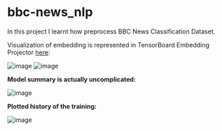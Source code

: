 # bbc-news_nlp
In this project I learnt how preprocess  BBC News Classification Dataset.

Visualization of embedding is represented in TensorBoard Embedding Projector [here](https://projector.tensorflow.org/?config=https://raw.githubusercontent.com/HelenLit/bbc-news_nlp/main/projector/projector-config.json):

![image](https://github.com/HelenLit/bbc-news_nlp/assets/108334668/d8011f89-c0f9-409a-a8a4-936c6a0c3627)
![image](https://github.com/HelenLit/bbc-news_nlp/assets/108334668/a23b9190-aee8-44b8-ac41-909fe27cc6cf)

**Model summary is actually uncomplicated:**

![image](https://github.com/HelenLit/bbc-news_nlp/assets/108334668/0fd86626-ab00-4778-8882-05fe0aa8d0c1)

**Plotted history of the training:**

![image](https://github.com/HelenLit/bbc-news_nlp/assets/108334668/e36ead0f-f3d0-4110-937a-38111165409c)



